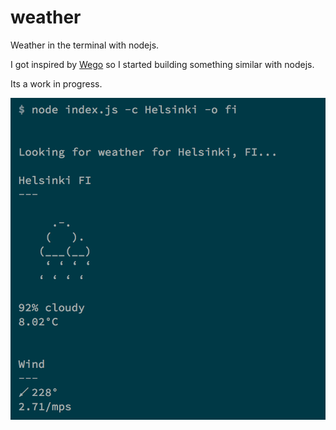 # weather
Weather in the terminal with nodejs.

I got inspired by [Wego](https://github.com/schachmat/wego) so I started building something similar with nodejs.

Its a work in progress.

![](https://github.com/jakate/weather/blob/master/screenshots/hel.png)
